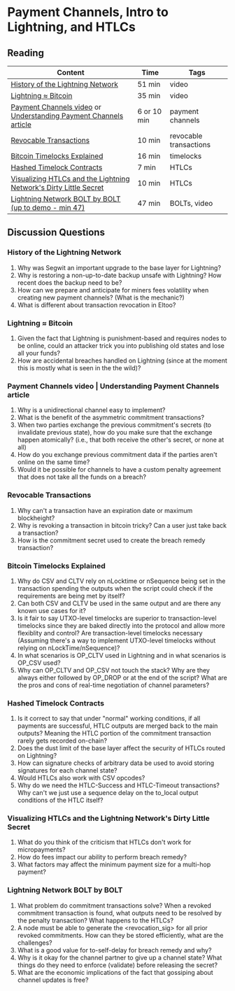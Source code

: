# Payment Channels, Intro to Lightning, and HTLCs

## Reading

| Content                                                                                       | Time  | Tags                    |
|-----------------------------------------------------------------------------------------------|-------|-------------------------|
[History of the Lightning Network](https://www.youtube.com/watch?v=HauP9F16mUM) | 51 min | video |
[Lightning ≈ Bitcoin](https://www.youtube.com/watch?v=8lMLo-7yF5k) | 35 min | video |
[Payment Channels video](https://www.youtube.com/watch?v=4SdBa8ZOfqg) or [Understanding Payment Channels article](https://blog.chainside.net/understanding-payment-channels-4ab018be79d4)| 6 or 10 min | payment channels |
[Revocable Transactions](https://rusty.ozlabs.org/?p=450) | 10 min | revocable transactions |
[Bitcoin Timelocks Explained](https://medium.com/summa-technology/bitcoins-time-locks-27e0c362d7a1) | 16 min | timelocks |
[Hashed Timelock Contracts](https://rusty.ozlabs.org/?p=462) | 7 min | HTLCs |
[Visualizing HTLCs and the Lightning Network's Dirty Little Secret](https://medium.com/@peter_r/visualizing-htlcs-and-the-lightning-networks-dirty-little-secret-cb9b5773a0) | 10 min | HTLCs |
[Lightning Network BOLT by BOLT (up to demo - min 47)](https://www.youtube.com/watch?v=Ysj2yobFMF4) | 47 min | BOLTs, video |

## Discussion Questions

### History of the Lightning Network

1. Why was Segwit an important upgrade to the base layer for Lightning?
1. Why is restoring a non-up-to-date backup unsafe with Lightning? How recent does the backup need to be?
1. How can we prepare and anticipate for miners fees volatility when creating new payment channels? (What is the mechanic?)
1. What is different about transaction revocation in Eltoo?

### Lightning ≈ Bitcoin

1. Given the fact that Lightning is punishment-based and requires nodes to be online, could an attacker trick you into publishing old states and lose all your funds?
1. How are accidental breaches handled on Lightning (since at the moment this is mostly what is seen in the the wild)?

### Payment Channels video | Understanding Payment Channels article

1. Why is a unidirectional channel easy to implement?
1. What is the benefit of the asymmetric commitment transactions?
1. When two parties exchange the previous commitment's secrets (to invalidate previous state), how do you make sure that the exchange happen atomically? (i.e., that both receive the other's secret, or none at all)
1. How do you exchange previous commitment data if the parties aren't online on the same time?
1. Would it be possible for channels to have a custom penalty agreement that does not take all the funds on a breach?

### Revocable Transactions

1. Why can't a transaction have an expiration date or maximum blockheight?
1. Why is revoking a transaction in bitcoin tricky? Can a user just take back a transaction?
1. How is the commitment secret used to create the breach remedy transaction?

### Bitcoin Timelocks Explained

1. Why do CSV and CLTV rely on nLocktime or nSequence being set in the transaction spending the outputs when the script could check if the requirements are being met by itself?
1. Can both CSV and CLTV be used in the same output and are there any known use cases for it?
1. Is it fair to say UTXO-level timelocks are superior to transaction-level timelocks since they are baked directly into the protocol and allow more flexiblity and control? Are transaction-level timelocks necessary (Assuming there's a way to implement UTXO-level timelocks without relying on nLockTime/nSequence)?
1. In what scenarios is OP_CLTV used in Lightning and in what scenarios is OP_CSV used?
1. Why can OP_CLTV and OP_CSV not touch the stack? Why are they always either followed by OP_DROP or at the end of the script? What are the pros and cons of real-time negotiation of channel parameters?

### Hashed Timelock Contracts

1. Is it correct to say that under "normal" working conditions, if all payments are successful, HTLC outputs are merged back to the main outputs? Meaning the HTLC portion of the commitment transaction rarely gets recorded on-chain?
1. Does the dust limit of the base layer affect the security of HTLCs routed on Lightning?
1. How can signature checks of arbitrary data be used to avoid storing signatures for each channel state?
1. Would HTLCs also work with CSV opcodes?
1. Why do we need the HTLC-Success and HTLC-Timeout transactions? Why can't we just use a sequence delay on the to_local output conditions of the HTLC itself?

### Visualizing HTLCs and the Lightning Network's Dirty Little Secret

1. What do you think of the criticism that HTLCs don't work for micropayments?
1. How do fees impact our ability to perform breach remedy?
1. What factors may affect the minimum payment size for a multi-hop payment?

### Lightning Network BOLT by BOLT

1. What problem do commitment transactions solve? When a revoked commitment transaction is found, what outputs need to be resolved by the penalty transaction? What happens to the HTLCs?
1. A node must be able to generate the <revocation_sig> for all prior revoked commitments. How can they be stored efficiently, what are the challenges?
1. What is a good value for to-self-delay for breach remedy and why?
1. Why is it okay for the channel partner to give up a channel state? What things do they need to enforce (validate) before releasing the secret?
1. What are the economic implications of the fact that gossiping about channel updates is free?
